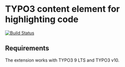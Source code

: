 # TYPO3 content element for highlighting code

[![Build Status](https://travis-ci.org/brotkrueml/codehighlight.svg?branch=master)](https://travis-ci.org/brotkrueml/codehighlight)

## Requirements

The extension works with TYPO3 9 LTS and TYPO3 v10.
